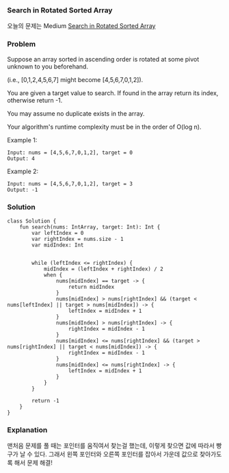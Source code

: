 ### Search in Rotated Sorted Array



오늘의 문제는 Medium [Search in Rotated Sorted Array](https://leetcode.com/problems/search-in-rotated-sorted-array/)

### Problem

Suppose an array sorted in ascending order is rotated at some pivot unknown to you beforehand.

(i.e., [0,1,2,4,5,6,7] might become [4,5,6,7,0,1,2]).

You are given a target value to search. If found in the array return its index, otherwise return -1.

You may assume no duplicate exists in the array.

Your algorithm's runtime complexity must be in the order of O(log n).

Example 1:

```
Input: nums = [4,5,6,7,0,1,2], target = 0
Output: 4
```

Example 2:

```
Input: nums = [4,5,6,7,0,1,2], target = 3
Output: -1
```

### Solution

```
class Solution {
    fun search(nums: IntArray, target: Int): Int {
        var leftIndex = 0
        var rightIndex = nums.size - 1
        var midIndex: Int


        while (leftIndex <= rightIndex) {
            midIndex = (leftIndex + rightIndex) / 2
            when {
                nums[midIndex] == target -> {
                    return midIndex
                }
                nums[midIndex] > nums[rightIndex] && (target < nums[leftIndex] || target > nums[midIndex]) -> {
                    leftIndex = midIndex + 1
                }
                nums[midIndex] > nums[rightIndex] -> {
                    rightIndex = midIndex - 1
                }
                nums[midIndex] <= nums[rightIndex] && (target > nums[rightIndex] || target < nums[midIndex]) -> {
                    rightIndex = midIndex - 1
                }
                nums[midIndex] <= nums[rightIndex] -> {
                    leftIndex = midIndex + 1
                }
            }
        }

        return -1
    }
}
```

### Explanation

맨처음 문제를 풀 때는 포인터를 움직여서 찾는걸 했는데, 이렇게 찾으면 값에 따라서 빵구가 날 수 있다. 그래서 왼쪽 포인터와 오른쪽 포인터를 잡아서 가운데 값으로 찾아가도록 해서 문제 해결!
